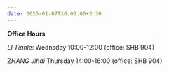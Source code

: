 ```yaml
---
date: 2025-01-07T10:00:00+3:30
---
```

**Office Hours**

*LI Tianle*: Wednsday 10:00-12:00 (office: SHB 904)

*ZHANG Jihai* Thursday 14:00-16:00 (office: SHB 904)
